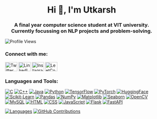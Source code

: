 <h1 align="center">Hi 👋, I'm Utkarsh</h1>
<h3 align="center">A final year computer science student at VIT university. Currently focussing on NLP projects and problem-solving.</h3>

<p align="left">
  <img src="https://komarev.com/ghpvc/?username=Aarshhh&color=brightgreen" alt="Profile Views"/>
</p>

<h3 align="left">Connect with me:</h3>
<p align="left">
<a href="https://twitter.com/utkvar03" target="blank"><img align="center" src="https://raw.githubusercontent.com/rahuldkjain/github-profile-readme-generator/master/src/images/icons/Social/twitter.svg" alt="Twitter" height="30" width="40" /></a>
<a href="https://www.linkedin.com/in/utkarsh-varman-00613a220/" target="blank"><img align="center" src="https://raw.githubusercontent.com/rahuldkjain/github-profile-readme-generator/master/src/images/icons/Social/linked-in-alt.svg" alt="LinkedIn" height="30" width="40" /></a>
<a href="https://www.instagram.com/uplusv_/?hl=en" target="blank"><img align="center" src="https://raw.githubusercontent.com/rahuldkjain/github-profile-readme-generator/master/src/images/icons/Social/instagram.svg" alt="Instagram" height="30" width="40" /></a>
<a href="https://www.leetcode.com/uplusv" target="blank"><img align="center" src="https://raw.githubusercontent.com/rahuldkjain/github-profile-readme-generator/master/src/images/icons/Social/leet-code.svg" alt="LeetCode" height="30" width="40" /></a>
</p>

<h3 align="left">Languages and Tools:</h3>
<p>
  <a href="https://www.cprogramming.com/" target="_blank"><img src="https://img.shields.io/badge/C-00599C?style=flat-square&logo=c&logoColor=white" alt="C"/></a>
  <a href="https://www.w3schools.com/cpp/" target="_blank"><img src="https://img.shields.io/badge/C++-00599C?style=flat-square&logo=cplusplus&logoColor=white" alt="C++"/></a>
  <a href="https://www.java.com" target="_blank"><img src="https://img.shields.io/badge/Java-007396?style=flat-square&logo=java&logoColor=white" alt="Java"/></a>
  <a href="https://www.python.org" target="_blank"><img src="https://img.shields.io/badge/Python-3776AB?style=flat-square&logo=python&logoColor=white" alt="Python"/></a>
  <a href="https://www.tensorflow.org" target="_blank"><img src="https://img.shields.io/badge/TensorFlow-FF6F00?style=flat-square&logo=tensorflow&logoColor=white" alt="TensorFlow"/></a>
  <a href="https://pytorch.org/" target="_blank"><img src="https://img.shields.io/badge/PyTorch-EE4C2C?style=flat-square&logo=pytorch&logoColor=white" alt="PyTorch"/></a>
  <a href="https://huggingface.co/" target="_blank"><img src="https://img.shields.io/badge/HuggingFace-FFB000?style=flat-square&logo=huggingface&logoColor=white" alt="HuggingFace"/></a>
  <a href="https://scikit-learn.org/" target="_blank"><img src="https://img.shields.io/badge/Scikit--Learn-F7931E?style=flat-square&logo=scikit-learn&logoColor=white" alt="Scikit-Learn"/></a>
  <a href="https://pandas.pydata.org/" target="_blank"><img src="https://img.shields.io/badge/Pandas-150458?style=flat-square&logo=pandas&logoColor=white" alt="Pandas"/></a>
  <a href="https://numpy.org/" target="_blank"><img src="https://img.shields.io/badge/NumPy-013243?style=flat-square&logo=numpy&logoColor=white" alt="NumPy"/></a>
  <a href="https://matplotlib.org/" target="_blank"><img src="https://img.shields.io/badge/Matplotlib-2C5CB9?style=flat-square&logo=python&logoColor=white" alt="Matplotlib"/></a>
  <a href="https://seaborn.pydata.org/" target="_blank"><img src="https://img.shields.io/badge/Seaborn-3776AB?style=flat-square&logo=python&logoColor=white" alt="Seaborn"/></a>
  <a href="https://opencv.org/" target="_blank"><img src="https://img.shields.io/badge/OpenCV-5C3EE8?style=flat-square&logo=opencv&logoColor=white" alt="OpenCV"/></a>
  <a href="https://www.mysql.com/" target="_blank"><img src="https://img.shields.io/badge/MySQL-4479A1?style=flat-square&logo=mysql&logoColor=white" alt="MySQL"/></a>
  <a href="https://html.spec.whatwg.org/" target="_blank"><img src="https://img.shields.io/badge/HTML5-E34F26?style=flat-square&logo=html5&logoColor=white" alt="HTML"/></a>
  <a href="https://www.w3.org/Style/CSS/" target="_blank"><img src="https://img.shields.io/badge/CSS3-1572B6?style=flat-square&logo=css3&logoColor=white" alt="CSS"/></a>
  <a href="https://developer.mozilla.org/en-US/docs/Web/JavaScript" target="_blank"><img src="https://img.shields.io/badge/JavaScript-F7DF1E?style=flat-square&logo=javascript&logoColor=black" alt="JavaScript"/></a>
  <a href="https://flask.palletsprojects.com/" target="_blank"><img src="https://img.shields.io/badge/Flask-000000?style=flat-square&logo=flask&logoColor=white" alt="Flask"/></a>
  <a href="https://fastapi.tiangolo.com/" target="_blank"><img src="https://img.shields.io/badge/FastAPI-009688?style=flat-square&logo=fastapi&logoColor=white" alt="FastAPI"/></a>
</p>

[![Languages](https://github-readme-stats.vercel.app/api/top-langs/?username=Aarshhh&layout=pie)](https://github.com/Aarshhh)
[![GitHub Contributions](https://github-readme-activity-graph.vercel.app/graph?username=Aarshhh&bg_color=ffffff&color=2697FF&line=2962FF&point=FFD700)](https://github.com/Aarshhh)

